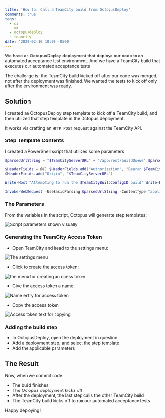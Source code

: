 ```yaml
---
title: 'How to: Call a TeamCity build from OctopusDeploy'
comments: true
tags:
  - ci
  - cd
  - octopusdeploy
  - teamcity
date: '2020-02-10 10:00 -0500'
---
```

We have an OctopusDeploy deployment that deploys our code to an automated acceptance test environment. And we have a TeamCity build that executes our automated acceptance tests

The challenge is: the TeamCity build kicked off after our code was merged, not after the deployment was finished. We wanted the tests to kick off only after the environment was ready.

## Solution

I created an OctopusDeploy step template to kick off a TeamCity build, and then utilized that step template in the Octopus deployment.

It works via crafting an `HTTP POST` request against the TeamCity API. 

### Step Template Contents

I created a PowerShell script that utilizes some parameters

```powershell
$parsedUrlString = "$TeamCityServerURL" + "/app/rest/buildQueue" $parsedXmlBody = '<build><buildType id="' + $TeamCityBuildConfigID + '"/></build>'

$HeaderFields = @{} $HeaderFields.add("Authorization", "Bearer $TeamCityAccessToken")
$HeaderFields.add("Origin", "$TeamCityServerURL")

Write-Host "Attempting to run the $TeamCityBuildConfigID build" Write-Host "Connecting to $parsedUrlString"

Invoke-WebRequest -UseBasicParsing $parsedUrlString -ContentType "application/xml" -Method POST -Body $parsedXmlBody -Headers $HeaderFields
```

### The Parameters

From the variables in the script, Octopus will generate step templates:

![Script parameters shown visually]({{site.post-images}}/teamcity_from_octopus/ScriptParameters.png)

### Generating the TeamCity Access Token

* Open TeamCity and head to the settings menu:

![The settings menu]({{site.post-images}}/teamcity_from_octopus/SettingsMenu.png)

* Click to create the access token:

![the menu for creating an ccess token]({{site.post-images}}/teamcity_from_octopus/CreateAccessToken.png)

* Give the access token a name:

![Name entry for access token]({{site.post-images}}/teamcity_from_octopus/AccessTokenName.png)

* Copy the access token

![Access token text for copying]({{site.post-images}}/teamcity_from_octopus/AccessTokenCopy.png)

### Adding the build step

* In OctopusDeploy, open the deployment in question
* Add a deployment step, and select the step template
* Add the applicable parameters

## The Result

Now, when we commit code:

* The build finishes
* The Octopus deployment kicks off
* After the deployment, the last step calls the other TeamCity build
* The TeamCity build kicks off to run our automated acceptance tests

Happy deploying!
